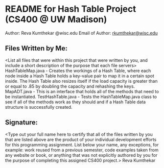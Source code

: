 README for Hash Table Project (CS400 @ UW Madison)
========================================================

Author: Reva Kumthekar
@wisc.edu Email of Author: rkumthekar@wisc.edu

Files Written by Me:
--------------------
<List all files that were within this project that were written by you, and
 include a short description of the purpose that each file servers>
HashTableMap.java - Creates the workings of a Hash Table, where each node inside a Hash Table holds a key-value 
    pair to map it in a certain spot inside. The Hash Table also resizes itself if the load capacity is greater than or equal 
    to .85 by doubling the capacity and rehashing the keys.
MapADT.java - This is an interface that holds all of the methods that need to be instantiated.
TestHashTable.java - Tests the HashTableMap.java class to see if all of the methods work as they should and if a Hash Table data structure is successfully created.

Signature:
----------
<Type out your full name here to certify that all of the files written by you
 that are listed above are the product of your individual development efforts
 for this programming assignment.  List below your name, any exceptions, for 
 example: work reused from a previous semester, code examples taken from any 
 website or book, or anything that was not explicitly authored by you for
 the purpose of completing this assigned CS400 project.>
 Reva Kumthekar
